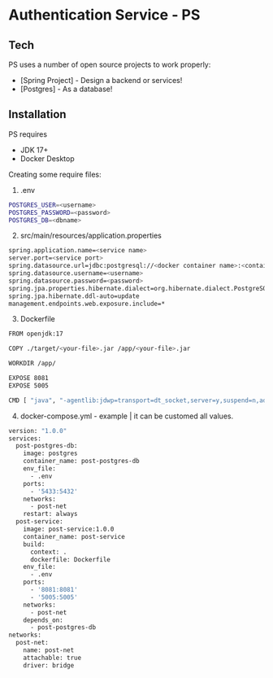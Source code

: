 # Authentication Service - PS

## Tech

PS uses a number of open source projects to work properly:

- [Spring Project] - Design a backend or services!
- [Postgres] - As a database!

## Installation

PS requires
- JDK 17+
- Docker Desktop

Creating some require files:
1. .env
```sh
POSTGRES_USER=<username>
POSTGRES_PASSWORD=<password>
POSTGRES_DB=<dbname>
```
2. src/main/resources/application.properties
```sh
spring.application.name=<service name>
server.port=<service port>
spring.datasource.url=jdbc:postgresql://<docker container name>:<container port>/<dbname>
spring.datasource.username=<username>
spring.datasource.password=<password>
spring.jpa.properties.hibernate.dialect=org.hibernate.dialect.PostgreSQLDialect
spring.jpa.hibernate.ddl-auto=update
management.endpoints.web.exposure.include=*
```
3. Dockerfile
```sh
FROM openjdk:17

COPY ./target/<your-file>.jar /app/<your-file>.jar

WORKDIR /app/

EXPOSE 8081
EXPOSE 5005

CMD [ "java", "-agentlib:jdwp=transport=dt_socket,server=y,suspend=n,address=*:5005", "-jar", "/app/<your-file>.jar" ]
```
4. docker-compose.yml - example | it can be customed all values.
```sh
version: "1.0.0"
services:
  post-postgres-db:
    image: postgres
    container_name: post-postgres-db
    env_file:
      - .env
    ports:
      - '5433:5432'
    networks:
      - post-net
    restart: always
  post-service:
    image: post-service:1.0.0
    container_name: post-service
    build:
      context: .
      dockerfile: Dockerfile
    env_file:
      - .env
    ports:
      - '8081:8081'
      - '5005:5005'
    networks:
      - post-net
    depends_on:
      - post-postgres-db
networks:
  post-net:
    name: post-net
    attachable: true
    driver: bridge
```
